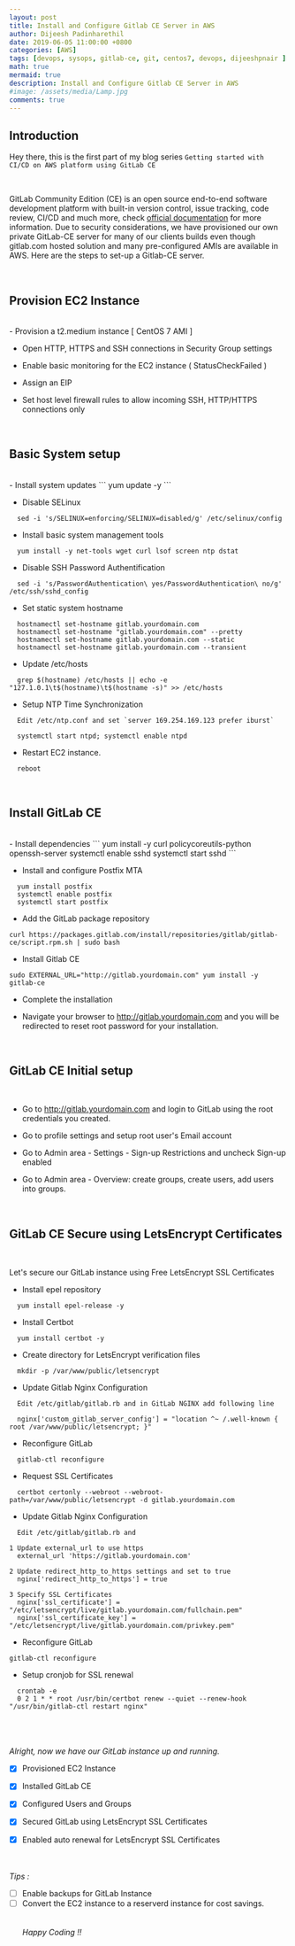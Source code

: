 ```yaml
---
layout: post
title: Install and Configure Gitlab CE Server in AWS
author: Dijeesh Padinharethil
date: 2019-06-05 11:00:00 +0800
categories: [AWS]
tags: [devops, sysops, gitlab-ce, git, centos7, devops, dijeeshpnair ]
math: true
mermaid: true
description: Install and Configure Gitlab CE Server in AWS
#image: /assets/media/Lamp.jpg
comments: true
---
```


Introduction
-------------
Hey there, this is the first part of my blog series `Getting started with CI/CD on AWS platform using GitLab CE`


<br>

GitLab Community Edition (CE) is an open source end-to-end software development platform with built-in version control, issue tracking, code review, CI/CD and much more, check [official documentation](https://gitlab.com/gitlab-org/gitlab-ce) for more information.  Due to security considerations, we have provisioned our own private GitLab-CE server for many of our clients builds even though gitlab.com hosted solution and many pre-configured AMIs are available in AWS. Here are the steps to set-up a Gitlab-CE server.



<br>

Provision EC2 Instance
-------------------

<br>
- Provision a t2.medium instance [ CentOS 7 AMI ]

- Open HTTP, HTTPS and SSH connections in Security Group settings

- Enable basic monitoring for the EC2 instance ( StatusCheckFailed )

- Assign an EIP

- Set host level firewall rules to allow incoming SSH, HTTP/HTTPS connections only



<br>

  Basic System setup
-------------------

<br>
- Install system updates
```
  yum update -y
```

- Disable SELinux
```
  sed -i 's/SELINUX=enforcing/SELINUX=disabled/g' /etc/selinux/config
```

- Install basic system management tools
```
  yum install -y net-tools wget curl lsof screen ntp dstat
```

- Disable SSH Password Authentification
```
  sed -i 's/PasswordAuthentication\ yes/PasswordAuthentication\ no/g' /etc/ssh/sshd_config
```

- Set static system hostname
```
  hostnamectl set-hostname gitlab.yourdomain.com
  hostnamectl set-hostname "gitlab.yourdomain.com" --pretty
  hostnamectl set-hostname gitlab.yourdomain.com --static
  hostnamectl set-hostname gitlab.yourdomain.com --transient
```

- Update /etc/hosts
```
  grep $(hostname) /etc/hosts || echo -e "127.1.0.1\t$(hostname)\t$(hostname -s)" >> /etc/hosts
```

- Setup NTP Time Synchronization
```
  Edit /etc/ntp.conf and set `server 169.254.169.123 prefer iburst`

  systemctl start ntpd; systemctl enable ntpd
```

- Restart EC2 instance.
```
  reboot
```



<br>

  Install GitLab CE
-------------------

<br>
- Install dependencies
```
  yum install -y curl policycoreutils-python openssh-server
  systemctl enable sshd
  systemctl start sshd
```

- Install and configure Postfix MTA
```
  yum install postfix
  systemctl enable postfix
  systemctl start postfix
```

- Add the GitLab package repository
```
curl https://packages.gitlab.com/install/repositories/gitlab/gitlab-ce/script.rpm.sh | sudo bash
```

-  Install Gitlab CE
```
sudo EXTERNAL_URL="http://gitlab.yourdomain.com" yum install -y gitlab-ce
```

- Complete the installation

- Navigate your browser to http://gitlab.yourdomain.com and you will be redirected to reset root password for your installation.



<br>

GitLab CE Initial setup
-------------------

<br>

- Go to http://gitlab.yourdomain.com and login to GitLab using the root credentials you created.

- Go to profile settings and setup root user's Email account

- Go to Admin area -  Settings - Sign-up Restrictions and uncheck Sign-up enabled

- Go to Admin area - Overview: create groups, create users, add users into groups.





<br>

GitLab CE Secure using LetsEncrypt Certificates
-------------------

<br>

Let's secure our GitLab instance using Free LetsEncrypt SSL Certificates

- Install epel repository
```
  yum install epel-release -y
```

- Install Certbot
```
  yum install certbot -y
```

- Create directory for LetsEncrypt verification files
```
  mkdir -p /var/www/public/letsencrypt
```

- Update Gitlab Nginx Configuration
```
  Edit /etc/gitlab/gitlab.rb and in GitLab NGINX add following line

  nginx['custom_gitlab_server_config'] = "location ^~ /.well-known { root /var/www/public/letsencrypt; }"
```

- Reconfigure GitLab
```
  gitlab-ctl reconfigure
```

- Request SSL Certificates
```
  certbot certonly --webroot --webroot-path=/var/www/public/letsencrypt -d gitlab.yourdomain.com
```

- Update Gitlab Nginx Configuration
```
  Edit /etc/gitlab/gitlab.rb and
```

```
1 Update external_url to use https
  external_url 'https://gitlab.yourdomain.com'

2 Update redirect_http_to_https settings and set to true
  nginx['redirect_http_to_https'] = true

3 Specify SSL Certificates
  nginx['ssl_certificate'] = "/etc/letsencrypt/live/gitlab.yourdomain.com/fullchain.pem"
  nginx['ssl_certificate_key'] = "/etc/letsencrypt/live/gitlab.yourdomain.com/privkey.pem"
```


- Reconfigure GitLab
```
gitlab-ctl reconfigure
```

- Setup cronjob for SSL renewal
```
  crontab -e
  0 2 1 * * root /usr/bin/certbot renew --quiet --renew-hook "/usr/bin/gitlab-ctl restart nginx"
```


<br><br><br>
*Alright, now we have our GitLab instance up and running.*
<br>
- [x] Provisioned EC2 Instance
- [x] Installed GitLab CE
- [x] Configured Users and Groups
- [x] Secured GitLab using LetsEncrypt SSL Certificates
- [x] Enabled auto renewal for LetsEncrypt SSL Certificates
<br><br><br>


*Tips :*
<br>
- [ ] Enable backups for GitLab Instance
- [ ] Convert the EC2 instance to a reserverd instance for cost savings.
<br><br><br>
*Happy Coding !!*
